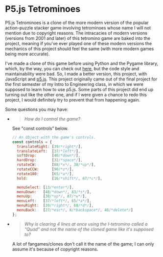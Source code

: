 P5.js Tetrominoes
=====

P5.js Tetrominoes is a clone of the more modern version of the popular action-puzzle stacker game involving tetrominoes whose name I will not mention due to copyright reasons. The intracacies of modern versions (versions from 2001 and later) of this tetromino game are baked into the project, meaning if you've ever played one of these modern versions the mechanics of this project should feel the same (with more modern games being more accurate).

I've made a clone of this game before using Python and the Pygame library, which, by the way, you can check out [here](https://github.com/wmpowell8/pygame-tetrominoes), but the code style and maintainability were bad. So, I made a better version, this project, with JavaScript and [p5.js](https://p5js.org). This project originally came out of the final project for the first semester of my Intro to Engineering class, in which we were supposed to learn how to use p5.js. Some parts of this project did end up turning out like the other one, and if I were given a chance to redo this project, I would definitely try to prevent that from happening again.

Some questions you may have:

- > *How do I control the game?*
  
  See "const controls" below.
  ```javascript
  // An Object with the game's controls.
  const controls = {
    translateRight: [39/*right*/],
    translateLeft:  [37/*left*/],
    softDrop:       [40/*down*/],
    hardDrop:       [32/*space*/],
    rotateCW:       [88/*x*/, 38/*up*/],
    rotateCCW:      [90/*z*/],
    rotate180:      [65/*a*/],
    hold:           [16/*shift*/, 67/*c*/],
  
    menuSelect: [13/*enter*/],
    menuDown:   [40/*down*/, 83/*s*/],
    menuUp:     [38/*up*/, 87/*w*/],
    menuLeft:   [37/*left*/, 65/*a*/],
    menuRight:  [39/*right*/, 68/*d*/],
    menuBack:   [27/*esc*/, 8/*backspace*/, 46/*delete*/]
  };
  ```
  
- > *Why is clearing 4 lines at once using the I-tetromino called a "Quad" and not the name of the cloned game like it's supposed to?*
  
  A lot of fangames/clones don't call it the name of the game; I can only assume it's because of copyright reasons.
